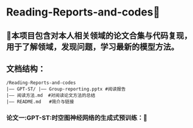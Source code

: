 # Reading-Reports-and-codes🎉
## 🎄本项目包含对本人相关领域的论文合集与代码复现，用于了解领域，发现问题，学习最新的模型方法。
## 文档结构：
```
/Reading-Reports-and-codes
|—— GPT-ST/ |—— Group-reporting.pptx #阅读报告
|—— 阅读方法.md  #对阅读论文方法的总结
|—— README.md   #简介与链接

```

### 论文一:GPT-ST:时空图神经网络的生成式预训练：🎄

